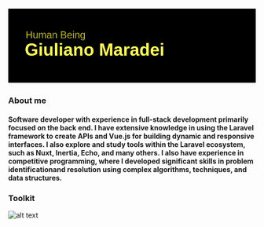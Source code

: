 ![Cabeçalho](https://github.com/giulianomaradei/giulianomaradei/blob/cb68875d1742dc32a3f94c9249a0e17cd51a8d86/header.png)

### About me

#### Software developer with experience in full-stack development primarily focused on the back end. I have extensive knowledge in using the Laravel framework to create APIs and Vue.js for building dynamic and responsive interfaces. I also explore and study tools within the Laravel ecosystem, such as Nuxt, Inertia, Echo, and many others. I also have experience in competitive programming, where I developed significant skills in problem identificationand resolution using complex algorithms, techniques, and data structures.

### Toolkit

![alt text]([http://url/to/img.png](https://www.google.com/url?sa=i&url=https%3A%2F%2Ficonduck.com%2Ficons%2F27594%2Flaravel&psig=AOvVaw0t09aM4_CuMB31SIEccmVp&ust=1700052044704000&source=images&cd=vfe&opi=89978449&ved=0CBEQjRxqFwoTCPiJ0cPBw4IDFQAAAAAdAAAAABAE)https://www.google.com/url?sa=i&url=https%3A%2F%2Ficonduck.com%2Ficons%2F27594%2Flaravel&psig=AOvVaw0t09aM4_CuMB31SIEccmVp&ust=1700052044704000&source=images&cd=vfe&opi=89978449&ved=0CBEQjRxqFwoTCPiJ0cPBw4IDFQAAAAAdAAAAABAE)
